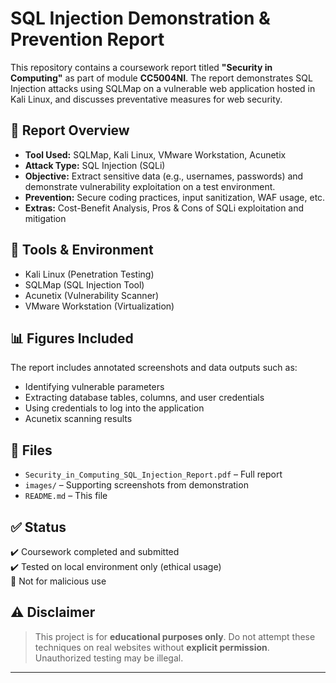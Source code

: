 # SQL Injection Demonstration & Prevention Report

This repository contains a coursework report titled **"Security in Computing"** as part of module **CC5004NI**. The report demonstrates SQL Injection attacks using SQLMap on a vulnerable web application hosted in Kali Linux, and discusses preventative measures for web security.

## 📄 Report Overview

- **Tool Used:** SQLMap, Kali Linux, VMware Workstation, Acunetix
- **Attack Type:** SQL Injection (SQLi)
- **Objective:** Extract sensitive data (e.g., usernames, passwords) and demonstrate vulnerability exploitation on a test environment.
- **Prevention:** Secure coding practices, input sanitization, WAF usage, etc.
- **Extras:** Cost-Benefit Analysis, Pros & Cons of SQLi exploitation and mitigation

## 🧰 Tools & Environment

- Kali Linux (Penetration Testing)
- SQLMap (SQL Injection Tool)
- Acunetix (Vulnerability Scanner)
- VMware Workstation (Virtualization)

## 📊 Figures Included

The report includes annotated screenshots and data outputs such as:
- Identifying vulnerable parameters
- Extracting database tables, columns, and user credentials
- Using credentials to log into the application
- Acunetix scanning results

## 📁 Files

- `Security_in_Computing_SQL_Injection_Report.pdf` – Full report
- `images/` – Supporting screenshots from demonstration
- `README.md` – This file

## ✅ Status

✔️ Coursework completed and submitted  
✔️ Tested on local environment only (ethical usage)  
🚫 Not for malicious use

## ⚠️ Disclaimer

> This project is for **educational purposes only**. Do not attempt these techniques on real websites without **explicit permission**. Unauthorized testing may be illegal.

---

